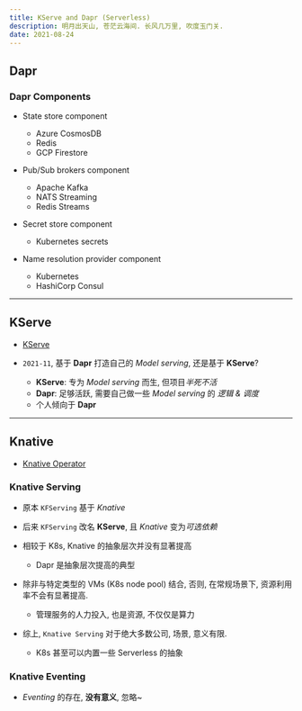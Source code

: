 ```yaml
---
title: KServe and Dapr (Serverless)
description: 明月出天山, 苍茫云海间. 长风几万里, 吹度玉门关.
date: 2021-08-24
---
```


## Dapr

### Dapr Components

* State store component
  - Azure CosmosDB
  - Redis
  - GCP Firestore

* Pub/Sub brokers component
  - Apache Kafka
  - NATS Streaming
  - Redis Streams

* Secret store component
  - Kubernetes secrets

* Name resolution provider component
  - Kubernetes
  - HashiCorp Consul

------------------

## KServe

* [KServe](https://github.com/kserve/kserve)

* `2021-11`, 基于 **Dapr** 打造自己的
  *Model serving*, 还是基于 **KServe**?
  - **KServe**: 专为 *Model serving* 而生, 但项目*半死不活*
  - **Dapr**: 足够活跃, 需要自己做一些 *Model serving* 的 *逻辑 & 调度*
  - 个人倾向于 **Dapr**

------------------

## Knative

* [Knative Operator](https://github.com/knative/operator)

### Knative Serving

* 原本 `KFServing` 基于 *Knative*
* 后来 `KFServing` 改名 **KServe**,
  且 *Knative* 变为*可选依赖*

* 相较于 K8s, Knative 的抽象层次并没有显著提高
  - Dapr 是抽象层次提高的典型
* 除非与特定类型的 VMs (K8s node pool) 结合,
  否则, 在常规场景下, 资源利用率不会有显著提高.
  - 管理服务的人力投入, 也是资源, 不仅仅是算力
* 综上, `Knative Serving` 对于绝大多数公司,
  场景, 意义有限.
  - K8s 甚至可以内置一些 Serverless 的抽象

### Knative Eventing

* *Eventing* 的存在, **没有意义**, 忽略~
